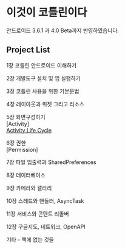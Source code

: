# 이것이 코틀린이다

안드로이드 3.6.1 과 4.0 Beta까지 반영하였습니다.

## Project List

1장 코틀린 안드로이드 이해하기

2장 개발도구 설치 및 앱 실행하기

3장 코틀린 사용을 위한 기본문법

4장 레이아웃과 위젯 그리고 리소스

5장 화면구성하기   
[Activity]   
[Activity Life Cycle](https://github.com/javafa/thisiskotlin/tree/master/ActivityLifeCycle)   
   
6장 권한   
[Permission]   
   
7장 파일 입출력과 SharedPreferences

8장 데이터베이스

9장 카메라와 갤러리

10장 스레드와 핸들러, AsyncTask

11장 서비스와 콘텐트 리졸버

12장 구글지도, 네트워크, OpenAPI

기타 - 책에 없는 것들

